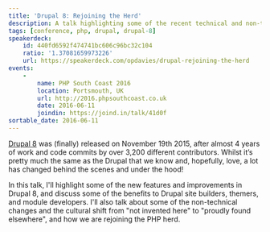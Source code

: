 ```yaml
---
title: 'Drupal 8: Rejoining the Herd'
description: A talk highlighting some of the recent technical and non-technical changes in Drupal 8.
tags: [conference, php, drupal, drupal-8]
speakerdeck:
    id: 440fd6592f474741bc606c96bc32c104
    ratio: '1.37081659973226'
    url: https://speakerdeck.com/opdavies/drupal-rejoining-the-herd
events:
    -
        name: PHP South Coast 2016
        location: Portsmouth, UK
        url: http://2016.phpsouthcoast.co.uk
        date: 2016-06-11
        joindin: https://joind.in/talk/41d0f
sortable_date: 2016-06-11
---
```


[Drupal 8][0] was (finally) released on November 19th 2015, after almost 4 years of work and code commits by over 3,200 different contributors. Whilst it’s pretty much the same as the Drupal that we know and, hopefully, love, a lot has changed behind the scenes and under the hood!

In this talk, I'll highlight some of the new features and improvements in Drupal 8, and discuss some of the benefits to Drupal site builders, themers, and module developers. I'll also talk about some of the non-technical changes and the cultural shift from "not invented here" to "proudly found elsewhere", and how we are rejoining the PHP herd.

[0]: https://www.drupal.org/8
